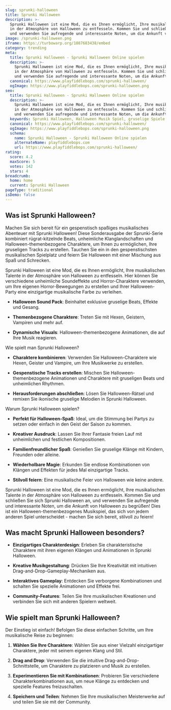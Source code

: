 ```yaml
---
slug: sprunki-halloween
title: Sprunki Halloween
description: >-
  Sprunki Halloween ist eine Mod, die es Ihnen ermöglicht, Ihre musikalischen Talente
  in der Atmosphäre von Halloween zu entfesseln. Kommen Sie und schließen Sie sich Sprunki Halloween an,
  und verwenden Sie aufregende und interessante Noten, um die Ankunft von Halloween zu begrüßen!
image: /sprunki-halloween.png
iframe: https://turbowarp.org/1087683438/embed
category: trending
meta:
  title: Sprunki Halloween - Sprunki Halloween Online spielen
  description: >-
    Sprunki Halloween ist eine Mod, die es Ihnen ermöglicht, Ihre musikalischen Talente
    in der Atmosphäre von Halloween zu entfesseln. Kommen Sie und schließen Sie sich Sprunki Halloween an,
    und verwenden Sie aufregende und interessante Noten, um die Ankunft von Halloween zu begrüßen!
  canonical: https://www.playfiddlebops.com/sprunki-halloween/
  ogImage: https://www.playfiddlebops.com/sprunki-halloween.png
seo:
  title: Sprunki Halloween - Sprunki Halloween Online spielen
  description: >-
    Sprunki Halloween ist eine Mod, die es Ihnen ermöglicht, Ihre musikalischen Talente
    in der Atmosphäre von Halloween zu entfesseln. Kommen Sie und schließen Sie sich Sprunki Halloween an,
    und verwenden Sie aufregende und interessante Noten, um die Ankunft von Halloween zu begrüßen!
  keywords: Sprunki Halloween, Halloween Musik Spiel, gruselige Spiele
  canonical: https://www.playfiddlebops.com/sprunki-halloween/
  ogImage: https://www.playfiddlebops.com/sprunki-halloween.png
  schema:
    name: Sprunki Halloween - Sprunki Halloween Online spielen
    alternateName: playfiddlebops.com
    url: https://www.playfiddlebops.com/sprunki-halloween/
rating:
  score: 4.2
  maxScore: 5
  votes: 142
  stars: 4
breadcrumb:
  home: home
  current: Sprunki Halloween
pageType: traditional
isDemo: false
---
```


## Was ist Sprunki Halloween?

Machen Sie sich bereit für ein gespenstisch spaßiges musikalisches Abenteuer mit Sprunki Halloween! Diese Sonderausgabe der Sprunki-Serie kombiniert rügrat-kitzelnde Beats, unheimliche Klanglandschaften und Halloween-themenbezogene Charaktere, um Ihnen zu ermöglichen, Ihre gruseligen Tracks zu erstellen. Tauchen Sie ein in den gespenstischsten musikalischen Spielplatz und feiern Sie Halloween mit einer Mischung aus Spaß und Schrecken.

Sprunki Halloween ist eine Mod, die es Ihnen ermöglicht, Ihre musikalischen Talente in der Atmosphäre von Halloween zu entfesseln. Hier können Sie verschiedene unheimliche Soundeffekte und Horror-Charaktere verwenden, um Ihre eigenen Horror-Bewegungen zu erstellen und Ihrer Halloween-Party eine einzigartige musikalische Farbe zu verleihen.

- **Halloween Sound Pack**: Beinhaltet exklusive gruselige Beats, Effekte und Gesang.

- **Themenbezogene Charaktere**: Treten Sie mit Hexen, Geistern, Vampiren und mehr auf.

- **Dynamische Visuals**: Halloween-themenbezogene Animationen, die auf Ihre Musik reagieren.

Wie spielt man Sprunki Halloween?

- **Charaktere kombinieren**: Verwenden Sie Halloween-Charaktere wie Hexen, Geister und Vampire, um Ihre Musikwerke zu erstellen.

- **Gespenstische Tracks erstellen**: Mischen Sie Halloween-themenbezogene Animationen und Charaktere mit gruseligen Beats und unheimlichen Rhythmen.

- **Herausforderungen abschließen**: Lösen Sie Halloween-Rätsel und remixen Sie ikonische gruselige Melodien in Sprunki Halloween.

Warum Sprunki Halloween spielen?

- **Perfekt für Halloween-Spaß**: Ideal, um die Stimmung bei Partys zu setzen oder einfach in den Geist der Saison zu kommen.

- **Kreativer Ausdruck**: Lassen Sie Ihrer Fantasie freien Lauf mit unheimlichen und festlichen Kompositionen.

- **Familienfreundlicher Spaß**: Genießen Sie gruselige Klänge mit Kindern, Freunden oder alleine.

- **Wiederholbare Magie**: Erkunden Sie endlose Kombinationen von Klängen und Effekten für jedes Mal einzigartige Tracks.

- **Stilvoll feiern**: Eine musikalische Feier von Halloween wie keine andere.

Sprunki Halloween ist eine Mod, die es Ihnen ermöglicht, Ihre musikalischen Talente in der Atmosphäre von Halloween zu entfesseln. Kommen Sie und schließen Sie sich Sprunki Halloween an, und verwenden Sie aufregende und interessante Noten, um die Ankunft von Halloween zu begrüßen! Dies ist ein Halloween-themenbezogenes Musikspiel, das sich von jedem anderen Spiel unterscheidet - machen Sie sich bereit, stilvoll zu feiern!

## Was macht Sprunki Halloween besonders?

- **Einzigartiges Charakterdesign**: Erleben Sie charakteristische Charaktere mit ihren eigenen Klängen und Animationen in Sprunki Halloween.

- **Kreative Musikgestaltung**: Drücken Sie Ihre Kreativität mit intuitiven Drag-and-Drop-Gameplay-Mechaniken aus.

- **Interaktives Gameplay**: Entdecken Sie verborgene Kombinationen und schalten Sie spezielle Animationen und Effekte frei.

- **Community-Features**: Teilen Sie Ihre musikalischen Kreationen und verbinden Sie sich mit anderen Spielern weltweit.

## Wie spielt man Sprunki Halloween?

Der Einstieg ist einfach! Befolgen Sie diese einfachen Schritte, um Ihre musikalische Reise zu beginnen:

1. **Wählen Sie Ihre Charaktere**: Wählen Sie aus einer Vielzahl einzigartiger Charaktere, jeder mit seinem eigenen Klang und Stil.

1. **Drag and Drop**: Verwenden Sie die intuitive Drag-and-Drop-Schnittstelle, um Charaktere zu platzieren und Musik zu erstellen.

1. **Experimentieren Sie mit Kombinationen**: Probieren Sie verschiedene Charakterkombinationen aus, um neue Klänge zu entdecken und spezielle Features freizuschalten.

1. **Speichern und Teilen**: Nehmen Sie Ihre musikalischen Meisterwerke auf und teilen Sie sie mit der Community.